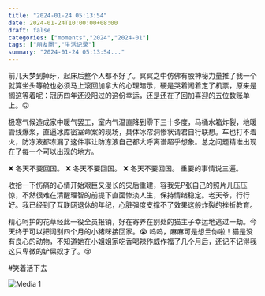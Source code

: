 ```yaml
---
title: "2024-01-24 05:13:54"
date: 2024-01-24T10:00:00+08:00
draft: false
categories: ["moments","2024","2024-01"]
tags: ["朋友圈","生活记录"]
summary: "2024-01-24 05:13:54..."
---
```


​前几天梦到掉牙，起床后整个人都不好了。冥冥之中仿佛有股神秘力量推了我一个就算坐头等舱也必须马上滚回加拿大的心理暗示，硬是哭着闹着定了机票，原来是搁这等着呢：​冠历四年还没阳过的这份幸运，还是还在了回加喜迎的五位数账单上。🙃 

极寒气候造成家中暖气罢工，室内气温直降到零下三十多度，马桶水箱炸裂，地暖管线爆浆，直逼冰库密室命案的现场，具体冰帘洞惨状请君自行联想。车也打不着火，防冻液都冻漏了这件事让防冻液自己都大呼离谱超乎想象。总之问题精准出现在了每一个可以出现的地方。

❌ 冬天不要回国。
❌ 冬天不要回国。
❌ 冬天不要回国。
重要的事情说三遍。

收拾一下伤痛的心情开始艰巨又漫长的灾后重建，容我先P张自己的照片儿压压惊，不然很难在清醒理智的前提下直面惨淡人生，保持情绪稳定。老天爷，行行好。我已经到了互联网退休的年纪，心脏强度支撑不了效果这般炸裂的挫折教育。

精心呵护的花草经此一役全员报销，好在寄养在别处的猫主子幸运地逃过一劫。今天终于可以把阔别四个月的小猪咪接回家。😭 呜呜，麻麻可是想亖你啦！猫是没有良心的动物，不知道她在小姐姐家吃香喝辣作威作福了几个月后，还记不记得我这只卑微的铲屎奴才了。​😢

​#笑着活下去

![Media 1](/Moments/photos/2024-01-24/202401240513540.jpg)

